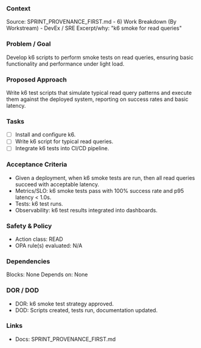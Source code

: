### Context
Source: SPRINT_PROVENANCE_FIRST.md - 6) Work Breakdown (By Workstream) - DevEx / SRE
Excerpt/why: "k6 smoke for read queries"

### Problem / Goal
Develop k6 scripts to perform smoke tests on read queries, ensuring basic functionality and performance under light load.

### Proposed Approach
Write k6 test scripts that simulate typical read query patterns and execute them against the deployed system, reporting on success rates and basic latency.

### Tasks
- [ ] Install and configure k6.
- [ ] Write k6 script for typical read queries.
- [ ] Integrate k6 tests into CI/CD pipeline.

### Acceptance Criteria
- Given a deployment, when k6 smoke tests are run, then all read queries succeed with acceptable latency.
- Metrics/SLO: k6 smoke tests pass with 100% success rate and p95 latency < 1.0s.
- Tests: k6 test runs.
- Observability: k6 test results integrated into dashboards.

### Safety & Policy
- Action class: READ
- OPA rule(s) evaluated: N/A

### Dependencies
Blocks: None
Depends on: None

### DOR / DOD
- DOR: k6 smoke test strategy approved.
- DOD: Scripts created, tests run, documentation updated.

### Links
- Docs: SPRINT_PROVENANCE_FIRST.md
